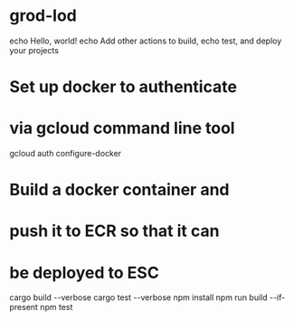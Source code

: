# grod-lod
echo Hello, world!
echo Add other actions to build,
echo test, and deploy your projects
# Set up docker to authenticate 
# via gcloud command line tool
gcloud auth configure-docker
# Build a docker container and
# push it to ECR so that it can 
# be deployed to ESC
cargo build --verbose
cargo test --verbose
npm install
npm run build --if-present
npm test
